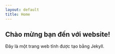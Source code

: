 ```yaml
---
layout: default
title: Home
---
```


## Chào mừng bạn đến với website!
Đây là một trang web tĩnh được tạo bằng Jekyll.
